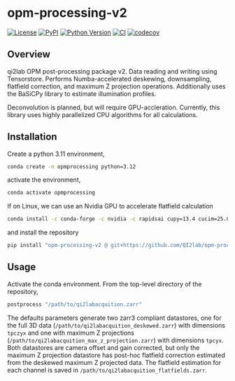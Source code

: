 # opm-processing-v2

[![License](https://img.shields.io/pypi/l/opm-processing-v2.svg?color=green)](https://github.com/qi2lab/opm-processing-v2/raw/main/LICENSE)
[![PyPI](https://img.shields.io/pypi/v/opm-processing-v2.svg?color=green)](https://pypi.org/project/opm-processing-v2)
[![Python Version](https://img.shields.io/pypi/pyversions/opm-processing-v2.svg?color=green)](https://python.org)
[![CI](https://github.com/qi2lab/opm-processing-v2/actions/workflows/ci.yml/badge.svg)](https://github.com/qi2lab/opm-processing-v2/actions/workflows/ci.yml)
[![codecov](https://codecov.io/gh/qi2lab/opm-processing-v2/branch/main/graph/badge.svg)](https://codecov.io/gh/qi2lab/opm-processing-v2)

## Overview 

qi2lab OPM post-processing package v2. Data reading and writing using Tensorstore. Performs Numba-accelerated deskewing, downsampling, flatfield correction, and maximum Z projection operations. Additionally uses the BaSiCPy library to estimate illumination profiles. 

Deconvolution is planned, but will require GPU-accleration. Currently, this library uses highly parallelized CPU algorithms for all calculations.

## Installation

Create a python 3.11 environment,
```bash
conda create -n opmprocessing python=3.12
```

activate the environment,
```bash
conda activate opmprocessing
```

If on Linux, we can use an Nvidia GPU to accelerate flatfield calculation
```bash
conda install -c conda-forge -c nvidia -c rapidsai cupy=13.4 cucim=25.02 pycudadecon "cuda-version>=12.0,<=12.8" cudnn cutensor nccl
```

and install the repository
```bash
pip install "opm-processing-v2 @ git+https://github.com/QI2lab/opm-processing-v2"
```

## Usage

Activate the conda environment. From the top-level directory of the repository,
```bash
postprocess "/path/to/qi2labacquition.zarr"
```

The defaults parameters generate two zarr3 compliant datastores, one for the full 3D data (`/path/to/qi2labacquition_deskewed.zarr`) with dimensions `tpczyx` and one with maximum Z projections (`/path/to/qi2labacquition_max_z_projection.zarr`) with dimensions `tpcyx`. Both datastores are camera offset and gain corrected, but only the maximum Z projection datastore has post-hoc flatfield correction estimated from the deskewed maximum Z projected data. The flatfield estimation for each channel is saved in `/path/to/qi2labacquition_flatfields.zarr`.